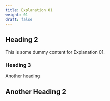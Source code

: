 ```yaml
---
title: Explanation 01
weight: 01
draft: false
---
```


## Heading 2

This is some dummy content for Explanation 01.

### Heading 3

Another heading

## Another Heading 2

